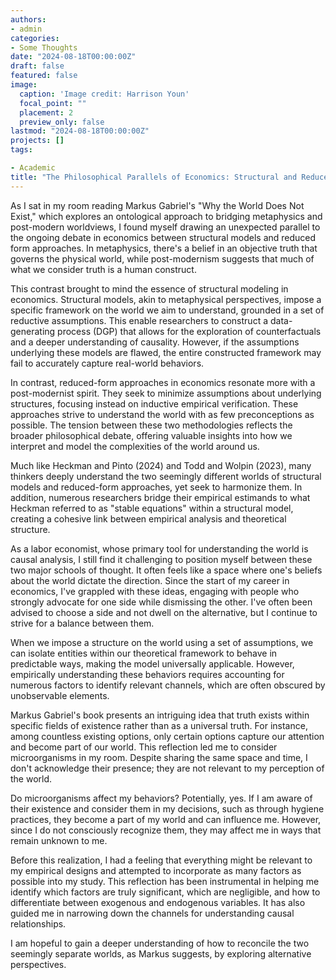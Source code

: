 ```yaml
---
authors:
- admin
categories:
- Some Thoughts
date: "2024-08-18T00:00:00Z"
draft: false
featured: false
image:
  caption: 'Image credit: Harrison Youn'
  focal_point: ""
  placement: 2
  preview_only: false
lastmod: "2024-08-18T00:00:00Z"
projects: []
tags:

- Academic
title: "The Philosophical Parallels of Economics: Structural and Reduced Form Models, and the Search for Truth"
---
```


As I sat in my room reading Markus Gabriel's "Why the World Does Not Exist," which explores an ontological approach to bridging metaphysics and post-modern worldviews, I found myself drawing an unexpected parallel to the ongoing debate in economics between structural models and reduced form approaches. In metaphysics, there's a belief in an objective truth that governs the physical world, while post-modernism suggests that much of what we consider truth is a human construct.

This contrast brought to mind the essence of structural modeling in economics. Structural models, akin to metaphysical perspectives, impose a specific framework on the world we aim to understand, grounded in a set of reductive assumptions. This enable researchers to construct a data-generating process (DGP) that allows for the exploration of counterfactuals and a deeper understanding of causality. However, if the assumptions underlying these models are flawed, the entire constructed framework may fail to accurately capture real-world behaviors.

In contrast, reduced-form approaches in economics resonate more with a post-modernist spirit. They seek to minimize assumptions about underlying structures, focusing instead on inductive empirical verification. These approaches strive to understand the world with as few preconceptions as possible. The tension between these two methodologies reflects the broader philosophical debate, offering valuable insights into how we interpret and model the complexities of the world around us.

Much like Heckman and Pinto (2024) and Todd and Wolpin (2023), many thinkers deeply understand the two seemingly different worlds of structural models and reduced-form approaches, yet seek to harmonize them. In addition, numerous researchers bridge their empirical estimands to what Heckman referred to as "stable equations" within a structural model, creating a cohesive link between empirical analysis and theoretical structure. 

As a labor economist, whose primary tool for understanding the world is causal analysis, I still find it challenging to position myself between these two major schools of thought. It often feels like a space where one's beliefs about the world dictate the direction. Since the start of my career in economics, I've grappled with these ideas, engaging with people who strongly advocate for one side while dismissing the other. I've often been advised to choose a side and not dwell on the alternative, but I continue to strive for a balance between them.

When we impose a structure on the world using a set of assumptions, we can isolate entities within our theoretical framework to behave in predictable ways, making the model universally applicable. However, empirically understanding these behaviors requires accounting for numerous factors to identify relevant channels, which are often obscured by unobservable elements.

Markus Gabriel's book presents an intriguing idea that truth exists within specific fields of existence rather than as a universal truth. For instance, among countless existing options, only certain options capture our attention and become part of our world. This reflection led me to consider microorganisms in my room. Despite sharing the same space and time, I don't acknowledge their presence; they are not relevant to my perception of the world.

Do microorganisms affect my behaviors? Potentially, yes. If I am aware of their existence and consider them in my decisions, such as through hygiene practices, they become a part of my world and can influence me. However, since I do not consciously recognize them, they may affect me in ways that remain unknown to me.

Before this realization, I had a feeling that everything might be relevant to my empirical designs and attempted to incorporate as many factors as possible into my study. This reflection has been instrumental in helping me identify which factors are truly significant, which are negligible, and how to differentiate between exogenous and endogenous variables. It has also guided me in narrowing down the channels for understanding causal relationships. 

I am hopeful to gain a deeper understanding of how to reconcile the two seemingly separate worlds, as Markus suggests, by exploring alternative perspectives.


